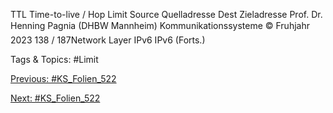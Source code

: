 TTL Time-to-live / Hop Limit
Source Quelladresse
Dest Zieladresse
Prof. Dr. Henning Pagnia (DHBW Mannheim) Kommunikationssysteme © Fruhjahr 2023 138 / 187Network Layer IPv6
IPv6 (Forts.)

   Tags & Topics:
   #Limit

[Previous: #KS_Folien_522](KS_Folien_522.md)

[Next: #KS_Folien_522](KS_Folien_522.md)